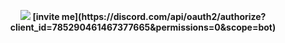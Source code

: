 <p align="center">
  <img src="https://cdn.discordapp.com/attachments/682711834892959816/804968313385123850/output.gif">
  <b>[invite me](https://discord.com/api/oauth2/authorize?client_id=785290461467377665&permissions=0&scope=bot)</b>
</p>

